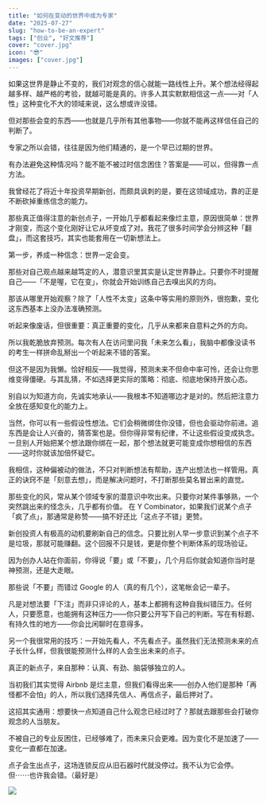 ```yaml
---
title: "如何在变动的世界中成为专家"
date: "2025-07-27"
slug: "how-to-be-an-expert"
tags: ["创业", "好文推荐"]
cover: "cover.jpg"
icon: "😎"
images: ["cover.jpg"]
---
```

如果这世界是静止不变的，我们对观念的信心就能一路线性上升。某个想法经得起越多样、越严格的考验，就越可能是真的。许多人其实默默相信这一点——对「人性」这种变化不大的领域来说，这么想或许没错。



但对那些会变的东西——也就是几乎所有其他事物——你就不能再这样信任自己的判断了。



专家之所以会错，往往是因为他们精通的，是一个早已过期的世界。



有办法避免这种情况吗？能不能不被过时信念困住？答案是——可以，但得靠一点方法。



我曾经花了将近十年投资早期新创，而颇具讽刺的是，要在这领域成功，靠的正是不断砍掉重练信念的能力。



那些真正值得注意的新创点子，一开始几乎都看起来像烂主意，原因很简单：世界才刚变，而这个变化刚好让它从坏变成了对。我花了很多时间学会分辨这种「翻盘」，而这套技巧，其实也能套用在一切新想法上。



第一步，养成一种信念：世界一定会变。



那些对自己观点越来越笃定的人，潜意识里其实是认定世界静止。只要你不时提醒自己——「不是喔，它在变」，你就会开始训练自己去嗅出风的方向。



那该从哪里开始观察？除了「人性不太变」这条中等实用的原则外，很抱歉，变化这东西基本上没办法准确预测。



听起来像废话，但很重要：真正重要的变化，几乎从来都来自意料之外的方向。



所以我乾脆放弃预测。每次有人在访问里问我「未来怎么看」，我脑中都像没读书的考生一样拼命乱掰出一个听起来不错的答案。



但这不是因为我懒。恰好相反——我觉得，预测未来不但命中率可怜，还会让你思维变得僵硬。与其乱猜，不如选择更实际的策略：彻底、彻底地保持开放心态。



别自以为知道方向，先诚实地承认——我根本不知道哪边才是对的。然后把注意力全放在感知变化的能力上。



当然，你可以有一些假设性想法。它们会稍微绑住你没错，但也会驱动你前进。追东西是会让人兴奋的，猜答案也是。但你得非常有纪律，不让这些假设变成执念。
一旦别人开始把某个想法跟你绑在一起，那个想法就更可能变成你想相信的东西——这时你就该加倍怀疑它。



我相信，这种偏被动的做法，不只对判断想法有帮助，连产出想法也一样管用。真正的诀窍不是「刻意去想」，而是解决问题时，不打断那些莫名冒出来的直觉。



那些变化的风，常从某个领域专家的潜意识中吹出来。只要你对某件事够熟，一个突然跳出来的怪念头，几乎都有价值。
在 Y Combinator，如果我们说某个点子「疯了点」，那通常是称赞——搞不好还比「这点子不错」更赞。



新创投资人有极高的动机要刷新自己的信念。只要比别人早一步意识到某个点子不是垃圾，那就可能赚翻。这个回报不只是钱，更是你整个判断体系的现场验证。



因为创办人站在你面前，你得说「要」或「不要」，几个月后你就会知道你当时是神预测，还是大走眼。



那些说「不要」而错过 Google 的人（真的有几个），这笔帐会记一辈子。



凡是对想法要「下注」而非只评论的人，基本上都拥有这种自我纠错压力。任何人，只要愿意，也能拥有这种压力——你只要公开写下自己的判断。写在有标题、有持久性的地方——你会比闲聊时在意得多。



另一个我很常用的技巧：一开始先看人，不先看点子。虽然我们无法预测未来的点子长什么样，但我很能预测什么样的人会生出未来的点子。



真正的新点子，来自那种：认真、有劲、脑袋够独立的人。



当初我们其实觉得 Airbnb 是烂主意，但我们看得出来——创办人他们是那种「再怪都不会怕」的人，所以我们选择先信人、再信点子，最后押对了。



这招其实通用：想要快一点知道自己什么观念已经过时了？那就去跟那些会打破你观念的人当朋友。



不被自己的专业反困住，已经够难了，而未来只会更难。因为变化不是加速了——变化一直都在加速。



点子会生出点子，这场连锁反应从旧石器时代就没停过。我不认为它会停。
但⋯⋯也许我会错。（最好是）




![](https://prod-files-secure.s3.us-west-2.amazonaws.com/112d0858-5090-4d34-a606-b75eb8d65fd2/46476355-9cf3-4e99-9b7a-3531bc426380/1000202064.png?X-Amz-Algorithm=AWS4-HMAC-SHA256&X-Amz-Content-Sha256=UNSIGNED-PAYLOAD&X-Amz-Credential=ASIAZI2LB466ZKMZZY55%2F20250815%2Fus-west-2%2Fs3%2Faws4_request&X-Amz-Date=20250815T204749Z&X-Amz-Expires=3600&X-Amz-Security-Token=IQoJb3JpZ2luX2VjEB0aCXVzLXdlc3QtMiJHMEUCIDT3iwKW7TCMBwTC%2B5YgEduiqWHRTi2JOKc9gNrJN7gtAiEA7Vuxi%2BMcARPauoe5jobvKzsLRIapqIOGQcn7zaPmfV0q%2FwMIZRAAGgw2Mzc0MjMxODM4MDUiDMbZBF1XNC6dCemsGSrcA6SKSapmGf2ADIL2bVaR7Bm5piAPNGc5RpQ1ewbG%2FrEqpUaqs7fcoLn5btlXDE6lCr6m7UxkGrcQ6kKUEEvCCLLCg5KkCkNX4RLpVu2hBLZif6X9LD6kETHtXxrJTK7vADqpcxJWfoksbgay3QHSiTphU4Vq3L0SDL%2BaUhJS4iuMvk8t04r5vVi7ccd8znvbTjl8sWOQLRrLx6r2O1nQlYsHUcQbcGNrQ8uJ0DQtIZZb0Ik50Nx4vYHEC2VblyHtvnmDpE7lrUZPBoqStj1ScA38Gt9ScjI2L0R%2FXHu0XLqL0UMQFE8UWYrukTFHgqMeetTi57g9N03xm0hVfRBbrWhGJHefVdArkAZPE9mXXLEnMCWfHuCtA4oS6fk11J%2FM%2BSLipJxzm7BN3voQXXSKAB3bqUHFmDgMc5IT%2FV%2BL6cbJTDPxxgrIkzeW5G4GxwMAT9fFT0BcotPNLYY45reMRsAEmLGCeQ72t3n%2BIgJn2Zpg%2FFCKVqNqJJRgl8dliu3EnbA4Sv8NcdAAfzD7p8Y2Gn2d5hWfyC7y%2FSjNHdiO7b%2FbKEyXoWSSpI0JfUYVJVaRpBNiNrtcU1buxchYTce7D1C1G0o36mKalx94PMJiCIalwqKxi9urxc%2BOR1dEMJGv%2FsQGOqUBRHhwVZi7bOqS0D3D1ZjP6r3AO3zeEr2%2BE6c%2BmfhqZCj4jM4%2BgW45eryotXFHoK6nrPP6jjmPuyFxTkGXNUFZsgciMWt7qf1NFHPGLW%2F7yoWwAE%2FPKdahxl6YLokhkpuIh94LCWBFWkkM1PlcqciRkDzJLoOGHxYJGEn78%2BMHPiQd6hqC7M8ZOCppger8SywLgaOovaLcUmKmqMaNuZ382x9uoCmv&X-Amz-Signature=d33f18239f92079e6648e0626ac007e22fcb61f5ea1813a44a1708bd52d4bbdc&X-Amz-SignedHeaders=host&x-amz-checksum-mode=ENABLED&x-id=GetObject)

